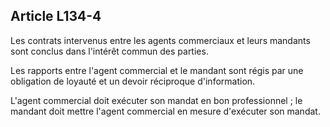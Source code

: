 Article L134-4
----
Les contrats intervenus entre les agents commerciaux et leurs mandants sont
conclus dans l'intérêt commun des parties.

Les rapports entre l'agent commercial et le mandant sont régis par une
obligation de loyauté et un devoir réciproque d'information.

L'agent commercial doit exécuter son mandat en bon professionnel ; le mandant
doit mettre l'agent commercial en mesure d'exécuter son mandat.
